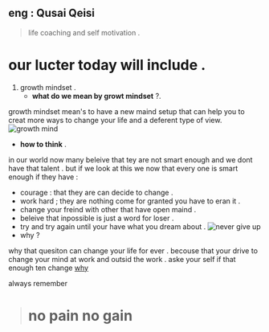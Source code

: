 ## eng : Qusai Qeisi
> life coaching and self motivation .

# our lucter today will include .

1. growth mindset .
   - **what do we mean by growt mindset** ?.
   
  growth mindset mean's to have a new maind setup that can help you to creat more ways to change your life and a deferent type of view.
   ![growth mind](https://blog.cengage.com/wp-content/uploads/2020/11/blog-growth-mindset-1511130.png)
   
   - **how to think** .
   
   
   in our world now many beleive that tey are not smart enough and we dont have that talent . but if we look at this we now that every one is smart enough if they have :
   - courage : that they are can decide to change . 
   - work hard ; they are nothing come for granted you have to eran it .
   - change your freind with other that have open maind .
   - beleive that inpossible is just a word for loser .
   - try and try again until your have what you dream about . 
   ![never give up](https://i.pinimg.com/originals/28/65/0f/28650f495b8407a09688118b8b6457eb.jpg)
   - why ?
   
   why that quesiton can change your life for ever . becouse that your drive to change your mind at work and outsid the work .
   aske your self if that enough ten change 
   [why](https://stunningmotivation.com/why-motivation-is-important/)
   
   
  always remember 
   
   
  > # no pain no gain
   
   
   
   


 
